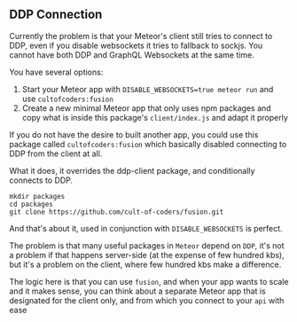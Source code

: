 ## DDP Connection

Currently the problem is that your Meteor's client still tries to connect to DDP, even if you disable websockets it tries to fallback to sockjs. You cannot have both DDP and GraphQL Websockets at the same time.

You have several options:

1.  Start your Meteor app with `DISABLE_WEBSOCKETS=true meteor run` and use `cultofcoders:fusion`
2.  Create a new minimal Meteor app that only uses npm packages and copy what is inside this package's `client/index.js` and adapt it properly

If you do not have the desire to built another app, you could use this package called `cultofcoders:fusion` which basically disabled connecting to DDP from the client at all.

What it does, it overrides the ddp-client package, and conditionally connects to DDP.

```
mkdir packages
cd packages
git clone https://github.com/cult-of-coders/fusion.git
```

And that's about it, used in conjunction with `DISABLE_WEBSOCKETS` is perfect.

The problem is that many useful packages in `Meteor` depend on `DDP`, it's not a problem if that happens server-side (at the expense of few hundred kbs), but it's a problem on the client, where few hundred kbs make a difference.

The logic here is that you can use `fusion`, and when your app wants to scale and it makes sense, you can think about a separate Meteor app that is designated for the client only, and from which you connect to your `api` with ease
